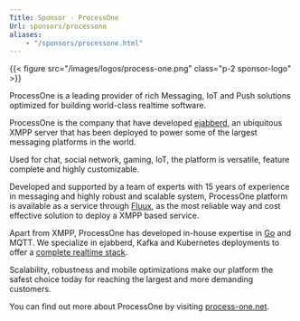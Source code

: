 ```yaml
---
Title: Sponsor - ProcessOne
Url: sponsors/processone
aliases:
    - "/sponsors/processone.html"
---
```


{{< figure src="/images/logos/process-one.png" class="p-2 sponsor-logo" >}}

ProcessOne is a leading provider of rich Messaging, IoT and Push solutions optimized for building world-class realtime software.

ProcessOne is the company that have developed [ejabberd](https://ejabberd.im), an ubiquitous XMPP server that has been deployed to power some of the largest messaging platforms in the world.

Used for chat, social network, gaming, IoT, the platform is versatile, feature complete and highly customizable.

Developed and supported by a team of experts with 15 years of experience in messaging and highly robust and scalable system, ProcessOne platform is available as a service through [Fluux](https://fluux.io), as the most reliable way and cost effective solution to deploy a XMPP based service.

Apart from XMPP, ProcessOne has developed in-house expertise in [Go](https://www.process-one.net/en/solutions/go_golang_software_development) and MQTT. We specialize in ejabberd, Kafka and Kubernetes deployments to offer a [complete realtime stack](https://www.process-one.net/en/solutions/fluux).

Scalability, robustness and mobile optimizations make our platform the safest choice today for reaching the largest and more demanding customers.

You can find out more about ProcessOne by visiting [process-one.net](https://www.process-one.net/).
